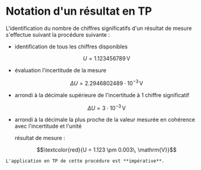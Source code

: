 # Notation d'un résultat en TP

L'identification du nombre de chiffres significatifs d'un résultat de
mesure s'effectue suivant la procédure suivante :

-   identification de tous les chiffres disponibles

    $$U = 1.123456789 \, \mathrm{V}$$

-   évaluation l'incertitude de la mesure

    $$\Delta U = 2.2946802489\cdot 10^{-3}\, \mathrm{V}$$

-   arrondi à la décimale supérieure de l'incertitude à 1 chiffre
    significatif
    
    $$\Delta U = 3 \cdot 10^{-3}\, \mathrm{V}$$

-   arrondi à la décimale la plus proche de la valeur mesurée en
    cohérence avec l'incertitude et l'unité

    résultat de mesure :
    
    $$\textcolor{red}{U = 1.123 \pm 0.003\, \mathrm{V}}$$
    
    
```{attention}
L'application en TP de cette procédure est **impérative**.
```

